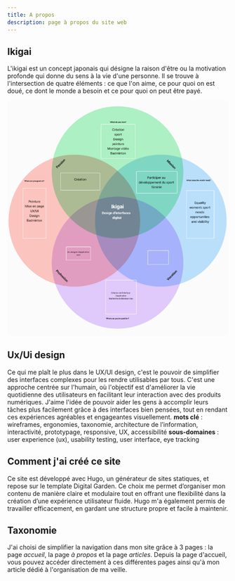 ```yaml
---
title: A propos
description: page à propos du site web
---
```

## Ikigai
L'ikigai est un concept japonais qui désigne la raison d'être ou la motivation profonde qui donne du sens à la vie d'une personne. Il se trouve à l'intersection de quatre éléments : ce que l'on aime, ce pour quoi on est doué, ce dont le monde a besoin et ce pour quoi on peut être payé.

![image ikigai](../images/image.png)

## Ux/Ui design
Ce qui me plaît le plus dans le UX/UI design, c'est le pouvoir de simplifier des interfaces complexes pour les rendre utilisables par tous. C'est une approche centrée sur l'humain, où l'objectif est d'améliorer la vie quotidienne des utilisateurs en facilitant leur interaction avec des produits numériques. J'aime l'idée de pouvoir aider les gens à accomplir leurs tâches plus facilement grâce à des interfaces bien pensées, tout en rendant ces expériences agréables et engageantes visuellement.
**mots clé** : wireframes, ergonomies, taxonomie, architecture de l’information, interactivité, prototypage, responsive,  UX, accessibilité
**sous-domaines** : user experience (ux), usability testing, user interface, eye tracking
## Comment j'ai créé ce site
Ce site est développé avec Hugo, un générateur de sites statiques, et repose sur le template Digital Garden. Ce choix me permet d’organiser mon contenu de manière claire et modulaire tout en offrant une flexibilité dans la création d’une expérience utilisateur fluide. Hugo m'a également permis de travailler efficacement, en gardant une structure propre et facile à maintenir.
## Taxonomie
J'ai choisi de simplifier la navigation dans mon site grâce à 3 pages : la page _accueil_, la page _à propos_ et la page _articles_. Depuis la page d'accueil, vous pouvez accéder directement à ces différentes pages ainsi qu'à mon article dédié à l'organisation de ma veille.
